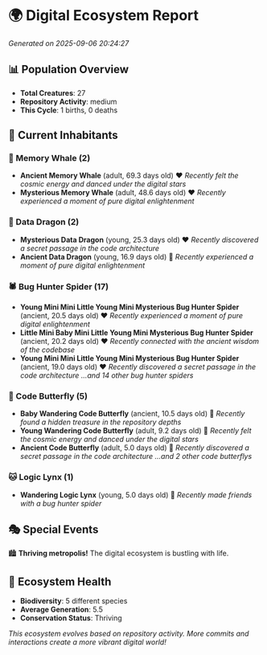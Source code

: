 # 🌍 Digital Ecosystem Report
*Generated on 2025-09-06 20:24:27*

## 📊 Population Overview
- **Total Creatures**: 27
- **Repository Activity**: medium
- **This Cycle**: 1 births, 0 deaths

## 👥 Current Inhabitants

### 🐋 Memory Whale (2)
- **Ancient Memory Whale** (adult, 69.3 days old) ❤️
  *Recently felt the cosmic energy and danced under the digital stars*
- **Mysterious Memory Whale** (adult, 48.6 days old) ❤️
  *Recently experienced a moment of pure digital enlightenment*

### 🐉 Data Dragon (2)
- **Mysterious Data Dragon** (young, 25.3 days old) ❤️
  *Recently discovered a secret passage in the code architecture*
- **Ancient Data Dragon** (young, 16.9 days old) 💚
  *Recently experienced a moment of pure digital enlightenment*

### 🕷️ Bug Hunter Spider (17)
- **Young Mini Mini Little Young Mini Mysterious Bug Hunter Spider** (ancient, 20.5 days old) ❤️
  *Recently experienced a moment of pure digital enlightenment*
- **Little Mini Baby Mini Little Young Mini Mysterious Bug Hunter Spider** (ancient, 20.2 days old) ❤️
  *Recently connected with the ancient wisdom of the codebase*
- **Young Mini Mini Little Young Mini Mysterious Bug Hunter Spider** (ancient, 19.0 days old) ❤️
  *Recently discovered a secret passage in the code architecture*
  *...and 14 other bug hunter spiders*

### 🦋 Code Butterfly (5)
- **Baby Wandering Code Butterfly** (ancient, 10.5 days old) 💛
  *Recently found a hidden treasure in the repository depths*
- **Young Wandering Code Butterfly** (adult, 9.2 days old) 💚
  *Recently felt the cosmic energy and danced under the digital stars*
- **Ancient Code Butterfly** (adult, 5.0 days old) 💚
  *Recently discovered a secret passage in the code architecture*
  *...and 2 other code butterflys*

### 🐱 Logic Lynx (1)
- **Wandering Logic Lynx** (young, 5.0 days old) 💚
  *Recently made friends with a bug hunter spider*

## 🎭 Special Events

🏙️ **Thriving metropolis!** The digital ecosystem is bustling with life.

## 🔬 Ecosystem Health
- **Biodiversity**: 5 different species
- **Average Generation**: 5.5
- **Conservation Status**: Thriving

*This ecosystem evolves based on repository activity. More commits and interactions create a more vibrant digital world!*